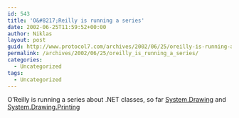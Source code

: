 ```yaml
---
id: 543
title: 'O&#8217;Reilly is running a series'
date: 2002-06-25T11:59:52+00:00
author: Niklas
layout: post
guid: http://www.protocol7.com/archives/2002/06/25/oreilly-is-running-a-series/
permalink: /archives/2002/06/25/oreilly_is_running_a_series/
categories:
  - Uncategorized
tags:
  - Uncategorized
---
```

<div class='microid-b0a17a5a785bcc917950b3b873efe4e079381105'>
  <p>
    O&#8217;Reilly is running a series about .NET classes, so far <a href="http://www.oreillynet.com/pub/a/dotnet/2002/05/20/drawing.html">System.Drawing</a> and <a href="http://www.oreillynet.com/pub/a/dotnet/2002/06/24/printing.html">System.Drawing.Printing</a>
  </p>
</div>